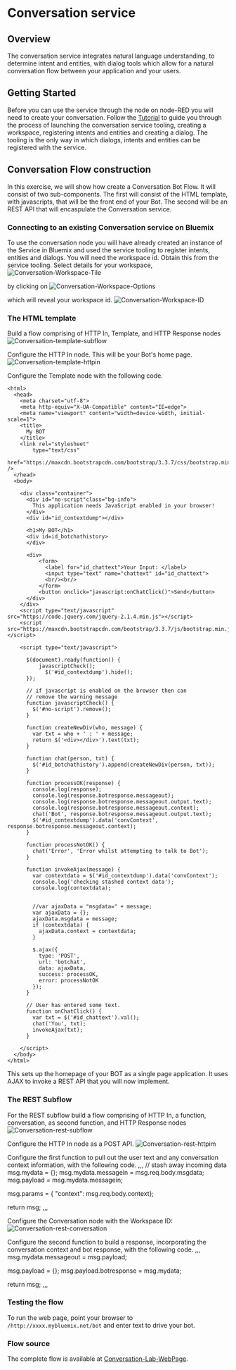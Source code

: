 # Conversation service

## Overview
The conversation service integrates natural language understanding, to determine intent and entities, with
dialog tools which allow for a natural conversation flow between your application and your users.

## Getting Started
Before you can use the service through the node on node-RED you will need to create your conversation. Follow the
[Tutorial](http://www.ibm.com/watson/developercloud/doc/conversation/tutorial_basic.shtml) to guide you through the process of
launching the conversation service tooling, creating a workspace, registering intents and entities and creating a dialog.
The tooling is the only way in which dialogs, intents and entities can be registered with the service.

## Conversation Flow construction
In this exercise, we will show how create a Conversation Bot Flow. It will consist of two sub-components. The first will
consist of the HTML template, with javascripts, that will be the front end of your Bot. The second will be an REST API that will
encaspulate the Conversation service.

### Connecting to an existing Conversation service on Bluemix
To use the conversation node you will have already created an instance of the Service in Bluemix and used the service tooling to
register intents, entities and dialogs.
You will need the workspace id. Obtain this from the service tooling. Select details for your workspace,
![Conversation-Workspace-Tile](images/conversation_lab_workspace_tile.png)

by clicking on
![Conversation-Workspace-Options](images/conversation_lab_workspace_options.png)

which will reveal your workspace id.
![Conversation-Workspace-ID](images/conversation_lab_workspace_id.png)

### The HTML template
Build a flow comprising of HTTP In, Template, and HTTP Response nodes
![Conversation-template-subflow](images/conversation_lab_template_subflow.png)

Configure the HTTP In node. This will be your Bot's home page.
![Conversation-template-httpin](images/conversation_lab_template_httpin.png)

Configure the Template node with the following code.
```
<html>
  <head>
    <meta charset="utf-8">
    <meta http-equiv="X-UA-Compatible" content="IE=edge">
    <meta name="viewport" content="width=device-width, initial-scale=1">
    <title>
	  My BOT
	</title>
	<link rel="stylesheet"
        type="text/css"
        href="https://maxcdn.bootstrapcdn.com/bootstrap/3.3.7/css/bootstrap.min.css" />
  </head>
  <body>

    <div class="container">
      <div id="no-script"class="bg-info">
        This application needs JavaScript enabled in your browser!
      </div>
      <div id="id_contextdump"></div>

      <h1>My BOT</h1>
      <div id=id_botchathistory>
	  </div>

	  <div>
	      <form>
            <label for="id_chattext">Your Input: </label>
            <input type="text" name="chattext" id="id_chattext">
            <br/><br/>
	      </form>
	      <button onclick="javascript:onChatClick()">Send</button>
	  </div>
    </div>
    <script type="text/javascript" src="https://code.jquery.com/jquery-2.1.4.min.js"></script>
    <script src="https://maxcdn.bootstrapcdn.com/bootstrap/3.3.7/js/bootstrap.min.js"></script>

    <script type="text/javascript">

      $(document).ready(function() {
          javascriptCheck();
          	$('#id_contextdump').hide();
      });

      // if javascript is enabled on the browser then can
      // remove the warning message
      function javascriptCheck() {
        $('#no-script').remove();
      }

      function createNewDiv(who, message) {
        var txt = who + ' : ' + message;
        return $('<div></div>').text(txt);
      }

      function chat(person, txt) {
        $('#id_botchathistory').append(createNewDiv(person, txt));
      }    

      function processOK(response) {
        console.log(response);
        console.log(response.botresponse.messageout);
        console.log(response.botresponse.messageout.output.text);
        console.log(response.botresponse.messageout.context);
        chat('Bot', response.botresponse.messageout.output.text);
        $('#id_contextdump').data('convContext', response.botresponse.messageout.context);
      }

      function processNotOK() {
        chat('Error', 'Error whilst attempting to talk to Bot');
      }

      function invokeAjax(message) {
        var contextdata = $('#id_contextdump').data('convContext');
        console.log('checking stashed context data');
        console.log(contextdata);


        //var ajaxData = "msgdata=" + message;
        var ajaxData = {};
        ajaxData.msgdata = message;
        if (contextdata) {
          ajaxData.context = contextdata;    
        }

        $.ajax({
          type: 'POST',
          url: 'botchat',
          data: ajaxData,
          success: processOK,
          error: processNotOK
        });
      }

      // User has entered some text.
      function onChatClick() {
        var txt = $('#id_chattext').val();
        chat('You', txt);
        invokeAjax(txt);
      }

    </script>
  </body>
</html>

```
This sets up the homepage of your BOT as a single page application. It uses AJAX to invoke a REST API that you will now implement.

### The REST Subflow
For the REST subflow build a flow comprising of HTTP In, a function, conversation, as second function, and HTTP Response nodes
![Conversation-rest-subflow](images/conversation_lab_rest_subflow.png)

Configure the HTTP In node as a POST API.
![Conversation-rest-httpim](images/conversation_lab_rest_httpin.png)

Configure the first function to pull out the user text and any conversation context information, with the following code.
,,,
// stash away incoming data
msg.mydata = {};
msg.mydata.messagein = msg.req.body.msgdata;
msg.payload = msg.mydata.messagein;

msg.params = { "context": msg.req.body.context};

return msg;
,,,

Configure the Conversation node with the Workspace ID:
![Conversation-rest-conversation](images/conversation_lab_rest_conversation.png)

Configure the second function to build a response, incorporating the conversation context and bot response, with the following code.
,,,
msg.mydata.messageout = msg.payload;

msg.payload = {};
msg.payload.botresponse = msg.mydata;

return msg;
,,,

### Testing the flow
To run the web page, point your browser to  `/http://xxxx.mybluemix.net/bot` and enter text to drive your bot.

### Flow source
The complete flow is available at [Conversation-Lab-WebPage](conversation_lab.json).
